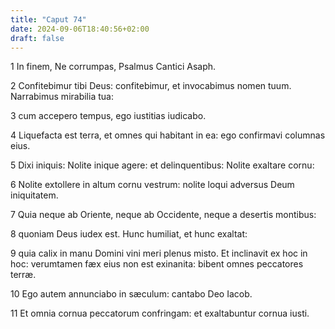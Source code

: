 ```yaml
---
title: "Caput 74"
date: 2024-09-06T18:40:56+02:00
draft: false
---
```




1 In finem, Ne corrumpas, Psalmus Cantici Asaph.

2 Confitebimur tibi Deus: confitebimur, et invocabimus nomen tuum. Narrabimus mirabilia tua:

3 cum accepero tempus, ego iustitias iudicabo.

4 Liquefacta est terra, et omnes qui habitant in ea: ego confirmavi columnas eius.

5 Dixi iniquis: Nolite inique agere: et delinquentibus: Nolite exaltare cornu:

6 Nolite extollere in altum cornu vestrum: nolite loqui adversus Deum iniquitatem.

7 Quia neque ab Oriente, neque ab Occidente, neque a desertis montibus:

8 quoniam Deus iudex est. Hunc humiliat, et hunc exaltat:

9 quia calix in manu Domini vini meri plenus misto. Et inclinavit ex hoc in hoc: verumtamen fæx eius non est exinanita: bibent omnes peccatores terræ.

10 Ego autem annunciabo in sæculum: cantabo Deo Iacob.

11 Et omnia cornua peccatorum confringam: et exaltabuntur cornua iusti.

